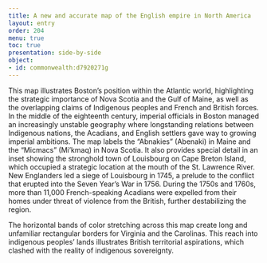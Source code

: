 ```yaml
---
title: A new and accurate map of the English empire in North America
layout: entry
order: 204
menu: true
toc: true
presentation: side-by-side
object:
- id: commonwealth:d7920271g
---
```


This map illustrates Boston’s position within the Atlantic world, highlighting the strategic importance of Nova Scotia and the Gulf of Maine, as well as the overlapping claims of Indigenous peoples and French and British forces. In the middle of the eighteenth century, imperial officials in Boston managed an increasingly unstable geography where longstanding relations between Indigenous nations, the Acadians, and English settlers gave way to growing imperial ambitions. The map labels the “Abnakies” (Abenaki) in Maine and the “Micmacs” (Mi’kmaq) in Nova Scotia. It also provides special detail in an inset showing the stronghold town of Louisbourg on Cape Breton Island, which occupied a strategic location at the mouth of the St. Lawrence River. New Englanders led a siege of Louisbourg in 1745, a prelude to the conflict that erupted into the Seven Year’s War in 1756. During the 1750s and 1760s, more than 11,000 French-speaking Acadians were expelled from their homes under threat of violence from the British, further destabilizing the region.

<div class="guidepost">

The horizontal bands of color stretching across this map create long and unfamiliar rectangular borders for Virginia and the Carolinas. This reach into indigenous peoples’ lands illustrates British territorial aspirations, which clashed with the reality of indigenous sovereignty. 

</div>
